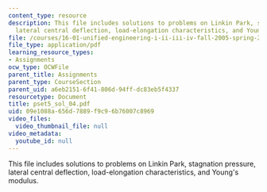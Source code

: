 ```yaml
---
content_type: resource
description: This file includes solutions to problems on Linkin Park, stagnation pressure,
  lateral central deflection, load-elongation characteristics, and Young's modulus.
file: /courses/16-01-unified-engineering-i-ii-iii-iv-fall-2005-spring-2006/09e1088a656d7889f9c96b76007c8969_pset5_sol_04.pdf
file_type: application/pdf
learning_resource_types:
- Assignments
ocw_type: OCWFile
parent_title: Assignments
parent_type: CourseSection
parent_uid: a6eb2151-6f41-806d-94ff-dc83eb5f4337
resourcetype: Document
title: pset5_sol_04.pdf
uid: 09e1088a-656d-7889-f9c9-6b76007c8969
video_files:
  video_thumbnail_file: null
video_metadata:
  youtube_id: null
---
```

This file includes solutions to problems on Linkin Park, stagnation pressure, lateral central deflection, load-elongation characteristics, and Young's modulus.

